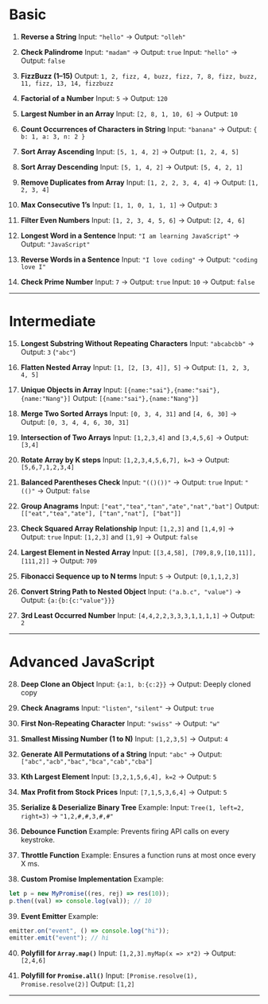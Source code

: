 # Basic

1. **Reverse a String**
   Input: `"hello"` → Output: `"olleh"`

2. **Check Palindrome**
   Input: `"madam"` → Output: `true`
   Input: `"hello"` → Output: `false`

3. **FizzBuzz (1–15)**
   Output: `1, 2, fizz, 4, buzz, fizz, 7, 8, fizz, buzz, 11, fizz, 13, 14, fizzbuzz`

4. **Factorial of a Number**
   Input: `5` → Output: `120`

5. **Largest Number in an Array**
   Input: `[2, 8, 1, 10, 6]` → Output: `10`

6. **Count Occurrences of Characters in String**
   Input: `"banana"` → Output: `{ b: 1, a: 3, n: 2 }`

7. **Sort Array Ascending**
   Input: `[5, 1, 4, 2]` → Output: `[1, 2, 4, 5]`

8. **Sort Array Descending**
   Input: `[5, 1, 4, 2]` → Output: `[5, 4, 2, 1]`

9. **Remove Duplicates from Array**
   Input: `[1, 2, 2, 3, 4, 4]` → Output: `[1, 2, 3, 4]`

10. **Max Consecutive 1’s**
    Input: `[1, 1, 0, 1, 1, 1]` → Output: `3`

11. **Filter Even Numbers**
    Input: `[1, 2, 3, 4, 5, 6]` → Output: `[2, 4, 6]`

12. **Longest Word in a Sentence**
    Input: `"I am learning JavaScript"` → Output: `"JavaScript"`

13. **Reverse Words in a Sentence**
    Input: `"I love coding"` → Output: `"coding love I"`

14. **Check Prime Number**
    Input: `7` → Output: `true`
    Input: `10` → Output: `false`

---

# Intermediate

15. **Longest Substring Without Repeating Characters**
    Input: `"abcabcbb"` → Output: `3` (`"abc"`)

16. **Flatten Nested Array**
    Input: `[1, [2, [3, 4]], 5]` → Output: `[1, 2, 3, 4, 5]`

17. **Unique Objects in Array**
    Input: `[{name:"sai"},{name:"sai"},{name:"Nang"}]`
    Output: `[{name:"sai"},{name:"Nang"}]`

18. **Merge Two Sorted Arrays**
    Input: `[0, 3, 4, 31]` and `[4, 6, 30]` → Output: `[0, 3, 4, 4, 6, 30, 31]`

19. **Intersection of Two Arrays**
    Input: `[1,2,3,4]` and `[3,4,5,6]` → Output: `[3,4]`

20. **Rotate Array by K steps**
    Input: `[1,2,3,4,5,6,7], k=3` → Output: `[5,6,7,1,2,3,4]`

21. **Balanced Parentheses Check**
    Input: `"(()())"` → Output: `true`
    Input: `"(()"` → Output: `false`

22. **Group Anagrams**
    Input: `["eat","tea","tan","ate","nat","bat"]`
    Output: `[["eat","tea","ate"], ["tan","nat"], ["bat"]]`

23. **Check Squared Array Relationship**
    Input: `[1,2,3]` and `[1,4,9]` → Output: `true`
    Input: `[1,2,3]` and `[1,9]` → Output: `false`

24. **Largest Element in Nested Array**
    Input: `[[3,4,58], [709,8,9,[10,11]], [111,2]]` → Output: `709`

25. **Fibonacci Sequence up to N terms**
    Input: `5` → Output: `[0,1,1,2,3]`

26. **Convert String Path to Nested Object**
    Input: `("a.b.c", "value")` → Output: `{a:{b:{c:"value"}}}`

27. **3rd Least Occurred Number**
    Input: `[4,4,2,2,3,3,3,1,1,1,1]` → Output: `2`

---

# Advanced JavaScript

28. **Deep Clone an Object**
    Input: `{a:1, b:{c:2}}` → Output: Deeply cloned copy

29. **Check Anagrams**
    Input: `"listen"`, `"silent"` → Output: `true`

30. **First Non-Repeating Character**
    Input: `"swiss"` → Output: `"w"`

31. **Smallest Missing Number (1 to N)**
    Input: `[1,2,3,5]` → Output: `4`

32. **Generate All Permutations of a String**
    Input: `"abc"` → Output: `["abc","acb","bac","bca","cab","cba"]`

33. **Kth Largest Element**
    Input: `[3,2,1,5,6,4], k=2` → Output: `5`

34. **Max Profit from Stock Prices**
    Input: `[7,1,5,3,6,4]` → Output: `5`

35. **Serialize & Deserialize Binary Tree**
    Example:
    Input: `Tree(1, left=2, right=3)` → `"1,2,#,#,3,#,#"`

36. **Debounce Function**
    Example: Prevents firing API calls on every keystroke.

37. **Throttle Function**
    Example: Ensures a function runs at most once every X ms.

38. **Custom Promise Implementation**
    Example:

```js
let p = new MyPromise((res, rej) => res(10));
p.then((val) => console.log(val)); // 10
```

39. **Event Emitter**
    Example:

```js
emitter.on("event", () => console.log("hi"));
emitter.emit("event"); // hi
```

40. **Polyfill for `Array.map()`**
    Input: `[1,2,3].myMap(x => x*2)` → Output: `[2,4,6]`

41. **Polyfill for `Promise.all()`**
    Input: `[Promise.resolve(1), Promise.resolve(2)]`
    Output: `[1,2]`

---
